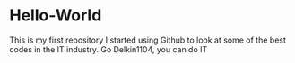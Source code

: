 # Hello-World
This is my first repository
I started using Github to look at some of the best codes in the IT industry. Go Delkin1104, you can do IT 
